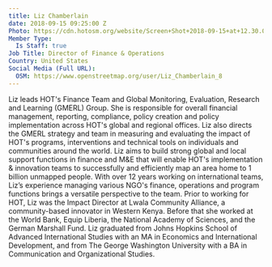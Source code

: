 ```yaml
---
title: Liz Chamberlain
date: 2018-09-15 09:25:00 Z
Photo: https://cdn.hotosm.org/website/Screen+Shot+2018-09-15+at+12.30.06.png
Member Type:
  Is Staff: true
Job Title: Director of Finance & Operations
Country: United States
Social Media (Full URL):
  OSM: https://www.openstreetmap.org/user/Liz_Chamberlain_8
---
```


Liz leads HOT's Finance Team and Global Monitoring, Evaluation, Research and Learning (GMERL) Group. She is responsible for overall financial management, reporting, compliance, policy creation and policy implementation across HOT's global and regional offices. Liz also directs the GMERL strategy and team in measuring and evaluating the impact of HOT's programs, interventions and technical tools on individuals and communities around the world. Liz aims to build strong global and local support functions in finance and M&E that will enable HOT's implementation & innovation teams to successfully and efficiently map an area home to 1 billion unmapped people. With over 12 years working on international teams, Liz’s experience managing various NGO's finance, operations and program functions brings a versatile perspective to the team. Prior to working for HOT, Liz was the Impact Director at Lwala Community Alliance, a community-based innovator in Western Kenya. Before that she worked at the World Bank, Equip Liberia, the National Academy of Sciences, and the German Marshall Fund. Liz graduated from Johns Hopkins School of Advanced International Studies with an MA in Economics and International Development, and from The George Washington University with a BA in Communication and Organizational Studies.
